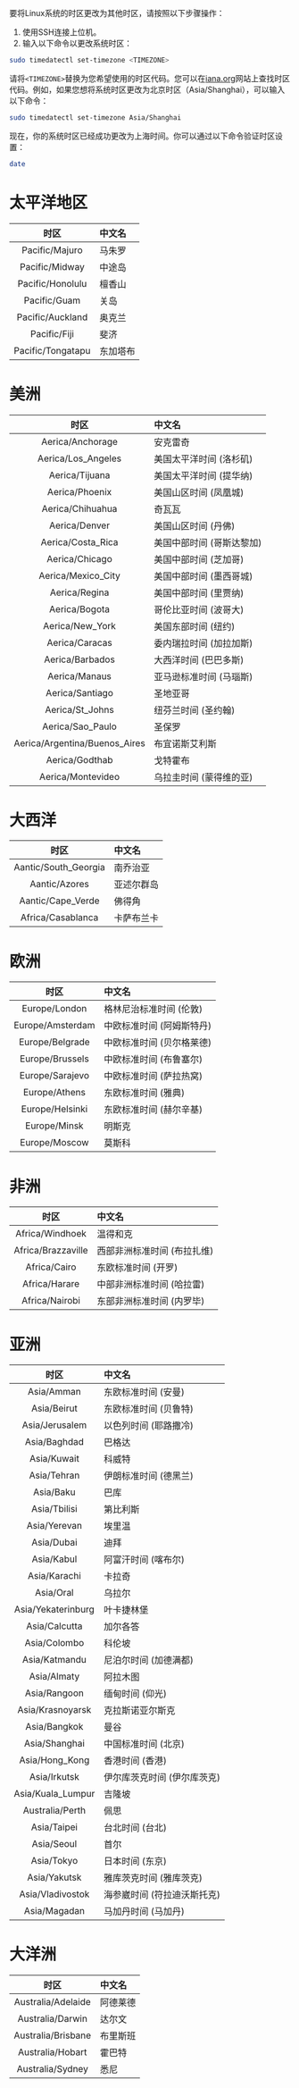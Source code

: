 要将Linux系统的时区更改为其他时区，请按照以下步骤操作：

1. 使用SSH连接上位机。
2. 输入以下命令以更改系统时区：

```bash
sudo timedatectl set-timezone <TIMEZONE>
```

请将`<TIMEZONE>`替换为您希望使用的时区代码。您可以在[iana.org](https://www.iana.org/time-zones)网站上查找时区代码。例如，如果您想将系统时区更改为北京时区（Asia/Shanghai），可以输入以下命令：

```bash
sudo timedatectl set-timezone Asia/Shanghai
```

现在，你的系统时区已经成功更改为上海时间。你可以通过以下命令验证时区设置：

```bash
date
```



# 太平洋地区
|       时区        | 中文名   |
| :------------: | :----------- |
|  Pacific/Majuro   | 马朱罗   |
|  Pacific/Midway   | 中途岛   |
| Pacific/Honolulu  | 檀香山   |
|   Pacific/Guam    | 关岛     |
| Pacific/Auckland  | 奥克兰   |
|   Pacific/Fiji    | 斐济     |
| Pacific/Tongatapu | 东加塔布 |

# 美洲
|      时区      | 中文名       |
| :------------: | :----------- |
| Aerica/Anchorage | 安克雷奇|
| Aerica/Los_Angeles | 美国太平洋时间 (洛杉矶) |
| Aerica/Tijuana | 美国太平洋时间 (提华纳) |
| Aerica/Phoenix | 美国山区时间 (凤凰城) |
| Aerica/Chihuahua | 奇瓦瓦|
| Aerica/Denver | 美国山区时间 (丹佛) |
| Aerica/Costa_Rica | 美国中部时间 (哥斯达黎加) |
| Aerica/Chicago | 美国中部时间 (芝加哥) |
| Aerica/Mexico_City | 美国中部时间 (墨西哥城) |
| Aerica/Regina | 美国中部时间 (里贾纳) |
| Aerica/Bogota | 哥伦比亚时间 (波哥大) |
| Aerica/New_York | 美国东部时间 (纽约) |
| Aerica/Caracas | 委内瑞拉时间 (加拉加斯) |
| Aerica/Barbados | 大西洋时间 (巴巴多斯) |
| Aerica/Manaus | 亚马逊标准时间 (马瑙斯) |
| Aerica/Santiago | 圣地亚哥|
| Aerica/St_Johns | 纽芬兰时间 (圣约翰) |
| Aerica/Sao_Paulo | 圣保罗|
| Aerica/Argentina/Buenos_Aires | 布宜诺斯艾利斯
| Aerica/Godthab | 戈特霍布|
| Aerica/Montevideo | 乌拉圭时间 (蒙得维的亚) |

# 大西洋
|      时区      | 中文名       |
| :------------: | :----------- |
| Aantic/South_Georgia | 南乔治亚|
| Aantic/Azores | 亚述尔群岛|
| Aantic/Cape_Verde | 佛得角|
| Africa/Casablanca | 卡萨布兰卡|

# 欧洲
|      时区      | 中文名       |
| :------------: | :----------- |
Europe/London | 格林尼治标准时间 (伦敦)
Europe/Amsterdam | 中欧标准时间 (阿姆斯特丹)
Europe/Belgrade | 中欧标准时间 (贝尔格莱德)
Europe/Brussels | 中欧标准时间 (布鲁塞尔)
Europe/Sarajevo | 中欧标准时间 (萨拉热窝)
Europe/Athens | 东欧标准时间 (雅典)
Europe/Helsinki | 东欧标准时间 (赫尔辛基)
Europe/Minsk | 明斯克
Europe/Moscow | 莫斯科

# 非洲
|      时区      | 中文名       |
| :------------: | :----------- |
Africa/Windhoek | 温得和克
Africa/Brazzaville | 西部非洲标准时间 (布拉扎维)
Africa/Cairo | 东欧标准时间 (开罗)
Africa/Harare | 中部非洲标准时间 (哈拉雷)
Africa/Nairobi | 东部非洲标准时间 (内罗毕)

# 亚洲
|      时区      | 中文名       |
| :------------: | :----------- |
Asia/Amman | 东欧标准时间 (安曼)
Asia/Beirut | 东欧标准时间 (贝鲁特)
Asia/Jerusalem | 以色列时间 (耶路撒冷)
Asia/Baghdad | 巴格达
Asia/Kuwait | 科威特
Asia/Tehran | 伊朗标准时间 (德黑兰)
Asia/Baku | 巴库
Asia/Tbilisi | 第比利斯
Asia/Yerevan | 埃里温
Asia/Dubai | 迪拜
Asia/Kabul | 阿富汗时间 (喀布尔)
Asia/Karachi | 卡拉奇
Asia/Oral | 乌拉尔
Asia/Yekaterinburg | 叶卡捷林堡
Asia/Calcutta | 加尔各答
Asia/Colombo | 科伦坡
Asia/Katmandu | 尼泊尔时间 (加德满都)
Asia/Almaty | 阿拉木图
Asia/Rangoon | 缅甸时间 (仰光)
Asia/Krasnoyarsk | 克拉斯诺亚尔斯克
Asia/Bangkok | 曼谷
Asia/Shanghai | 中国标准时间 (北京)
Asia/Hong_Kong | 香港时间 (香港)
Asia/Irkutsk | 伊尔库茨克时间 (伊尔库茨克)
Asia/Kuala_Lumpur | 吉隆坡
Australia/Perth | 佩思
Asia/Taipei | 台北时间 (台北)
Asia/Seoul | 首尔
Asia/Tokyo | 日本时间 (东京)
Asia/Yakutsk | 雅库茨克时间 (雅库茨克)
Asia/Vladivostok | 海参崴时间 (符拉迪沃斯托克)
Asia/Magadan | 马加丹时间 (马加丹)

# 大洋洲
|      时区      | 中文名       |
| :------------: | :----------- |
Australia/Adelaide | 阿德莱德
Australia/Darwin | 达尔文
Australia/Brisbane | 布里斯班
Australia/Hobart | 霍巴特
Australia/Sydney | 悉尼
